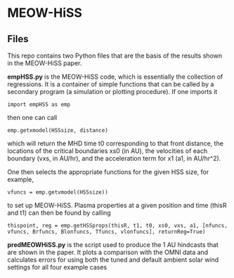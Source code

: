 # MEOW-HiSS

## Files
This repo contains two Python files that are the basis of the results shown in the MEOW-HiSS paper. 

**empHSS.py** is the MEOW-HiSS code, which is essentially the collection of regressions. It is a container of simple functions that can be called by a secondary program (a simulation or plotting procedure). If one imports it
```
import empHSS as emp
```
then one can call 
```
emp.getxmodel(HSSsize, distance)
```

which will return the MHD time t0 corresponding to that front distance, the locations of the critical boundaries xs0 (in AU), the velocities of each boundary (vxs, in AU/hr), and the acceleration term for x1 (a1, in AU/hr^2). 
 
One then selects the appropriate functions for the given HSS size, for example,
```
vfuncs = emp.getvmodel(HSSsize)) 
```
to set up MEOW-HiSS. Plasma properties at a given position and time (thisR and t1) can then be found by calling
```
thispoint, reg = emp.getHSSprops(thisR, t1, t0, xs0, vxs, a1, [nfuncs, vfuncs, Brfuncs, Blonfuncs, Tfuncs, vlonfuncs], returnReg=True)
```

**predMEOWHiSS.py** is the script used to produce the 1 AU hindcasts that are shown in the paper. It plots a comparison with the OMNI data and calculates errors for using both the tuned and default ambient solar wind settings for all four example cases